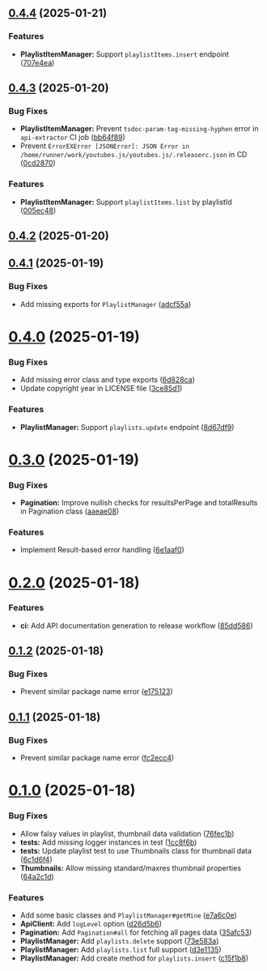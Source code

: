 ## [0.4.4](https://github.com/suzuki3jp/youtubes.js/compare/v0.4.3...v0.4.4) (2025-01-21)


### Features

* **PlaylistItemManager:** Support `playlistItems.insert` endpoint ([707e4ea](https://github.com/suzuki3jp/youtubes.js/commit/707e4eab64d8ae7f0d993b11db92886ff6850126))

## [0.4.3](https://github.com/suzuki3jp/youtubes.js/compare/v0.4.2...v0.4.3) (2025-01-20)


### Bug Fixes

* **PlaylistItemManager:** Prevent `tsdoc-param-tag-missing-hyphen` error in `api-extractor` CI job ([bb64f89](https://github.com/suzuki3jp/youtubes.js/commit/bb64f896415e129d726df2d306c4d232267a834a))
* Prevent `ErrorEXError [JSONError]: JSON Error in /home/runner/work/youtubes.js/youtubes.js/.releaserc.json` in CD ([0cd2870](https://github.com/suzuki3jp/youtubes.js/commit/0cd2870d56ff2b5115f5c900a3480ed6e02e77e6))


### Features

* **PlaylistItemManager:** Support `playlistItems.list` by playlistId ([005ec48](https://github.com/suzuki3jp/youtubes.js/commit/005ec483632ff278b08eb9319ad6fe0c45976ecc))

## [0.4.2](https://github.com/suzuki3jp/youtubes.js/compare/v0.4.1...v0.4.2) (2025-01-20)

## [0.4.1](https://github.com/suzuki3jp/youtubes.js/compare/v0.4.0...v0.4.1) (2025-01-19)


### Bug Fixes

* Add missing exports for `PlaylistManager` ([adcf55a](https://github.com/suzuki3jp/youtubes.js/commit/adcf55a8bbce6a00484fa20b2c00b51a72e5010b))

# [0.4.0](https://github.com/suzuki3jp/youtubes.js/compare/v0.3.0...v0.4.0) (2025-01-19)


### Bug Fixes

* Add missing error class and type exports ([6d828ca](https://github.com/suzuki3jp/youtubes.js/commit/6d828ca5734bae7ff1947045924c596b54ba5e11))
* Update copyright year in LICENSE file ([3ce85d1](https://github.com/suzuki3jp/youtubes.js/commit/3ce85d12af4ea99ec5cd9b9e7b86d379c6d5e3de))


### Features

* **PlaylistManager:** Support `playlists.update` endpoint ([8d67df9](https://github.com/suzuki3jp/youtubes.js/commit/8d67df97253760e6bfec9b99e6766fe22cfbd994))

# [0.3.0](https://github.com/suzuki3jp/youtubes.js/compare/v0.2.0...v0.3.0) (2025-01-19)


### Bug Fixes

* **Pagination:** Improve nullish checks for resultsPerPage and totalResults in Pagination class ([aaeae08](https://github.com/suzuki3jp/youtubes.js/commit/aaeae082364668e1d721c1594315eed3851858f0))


### Features

* Implement Result-based error handling ([6e1aaf0](https://github.com/suzuki3jp/youtubes.js/commit/6e1aaf0f15750833ddc273b55519cb2893ef482a))

# [0.2.0](https://github.com/suzuki3jp/youtubes.js/compare/v0.1.2...v0.2.0) (2025-01-18)


### Features

* **ci:** Add API documentation generation to release workflow ([85dd586](https://github.com/suzuki3jp/youtubes.js/commit/85dd586c2ddcd30f3270f16bf5473327b8fc5ffe))

## [0.1.2](https://github.com/suzuki3jp/youtubes.js/compare/v0.1.1...v0.1.2) (2025-01-18)


### Bug Fixes

* Prevent similar package name error ([e175123](https://github.com/suzuki3jp/youtubes.js/commit/e175123f61396376ceb3537c345ef565c14b5fe6))

## [0.1.1](https://github.com/suzuki3jp/youtubes.js/compare/v0.1.0...v0.1.1) (2025-01-18)


### Bug Fixes

* Prevent similar package name error ([fc2ecc4](https://github.com/suzuki3jp/youtubes.js/commit/fc2ecc4daefa8babb717a5ce33c607d01c96dda2))

# [0.1.0](https://github.com/suzuki3jp/youtube.js/compare/v0.0.0...v0.1.0) (2025-01-18)


### Bug Fixes

* Allow falsy values in playlist, thumbnail data validation ([76fec1b](https://github.com/suzuki3jp/youtube.js/commit/76fec1bec84734bfa2c49f422de3a9b2f8fd5af6))
* **tests:** Add missing logger instances in test ([1cc8f6b](https://github.com/suzuki3jp/youtube.js/commit/1cc8f6bcedfa0c82af5cf762fca10a5a62d5b20a))
* **tests:** Update playlist test to use Thumbnails class for thumbnail data ([6c1d6f4](https://github.com/suzuki3jp/youtube.js/commit/6c1d6f4ef8908bf0243c84a169c67a8d4ffdaac0))
* **Thumbnails:** Allow missing standard/maxres thumbnail properties ([64a2c1d](https://github.com/suzuki3jp/youtube.js/commit/64a2c1d2197a83624db660ece16a2fb2561ee7d4))


### Features

* Add some basic classes and `PlaylistManager#getMine` ([e7a6c0e](https://github.com/suzuki3jp/youtube.js/commit/e7a6c0ed380a29ecb3ae39442e3e8b109b942d3e))
* **ApiClient:** Add `logLevel` option ([d26d5b6](https://github.com/suzuki3jp/youtube.js/commit/d26d5b6d4949003ba61fbdaa87ef75f09dfef7b4))
* **Pagination:** Add `Pagination#all` for fetching all pages data ([35afc53](https://github.com/suzuki3jp/youtube.js/commit/35afc53dbfa26f70a1e4ee1b73b2c4a904bb66f8))
* **PlaylistManager:** Add `playlists.delete` support ([73e583a](https://github.com/suzuki3jp/youtube.js/commit/73e583af72b2c2574520b098a12af5479dcba175))
* **PlaylistManager:** Add `playlists.list` full support ([d3e1135](https://github.com/suzuki3jp/youtube.js/commit/d3e1135206fa635c1bf5d174a280936729869efc))
* **PlaylistManager:** Add create method for `playlists.insert` ([c15f1b8](https://github.com/suzuki3jp/youtube.js/commit/c15f1b8de3a63d8fee22e6ac64494d2a5d921c71))
